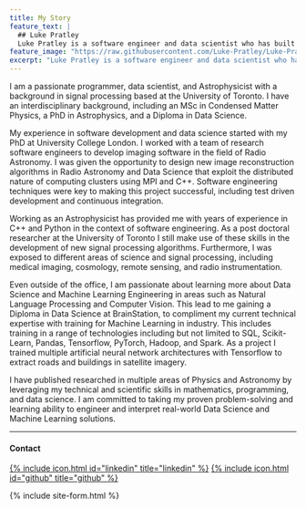 ```yaml
---
title: My Story
feature_text: |
  ## Luke Pratley
  Luke Pratley is a software engineer and data scientist who has built software for processing astronomical images.
feature_image: "https://raw.githubusercontent.com/Luke-Pratley/Luke-Pratley.github.io/main/assets/banner.jpg"
excerpt: "Luke Pratley is a software engineer and data scientist who has built software for processing astronomical images."
---
```




I am a passionate programmer, data scientist, and Astrophysicist with a background in signal processing based at the University of Toronto. I have an interdisciplinary background, including an MSc in Condensed Matter Physics, a PhD in Astrophysics, and a Diploma in Data Science. 

My experience in software development and data science started with my PhD at University College London. I worked with a team of research software engineers to develop imaging software in the field of Radio Astronomy. I was given the opportunity to design new image reconstruction algorithms in Radio Astronomy and Data Science that exploit the distributed nature of computing clusters using MPI and C++. Software engineering techniques were key to making this project successful, including test driven development and continuous integration. 

Working as an Astrophysicist has provided me with years of experience in C++ and Python in the context of software engineering. As a post doctoral researcher at the University of Toronto I still make use of these skills in the development of new signal processing algorithms. Furthermore, I was exposed to different areas of science and signal processing, including medical imaging, cosmology, remote sensing, and radio instrumentation.

Even outside of the office, I am passionate about learning more about Data Science and Machine Learning Engineering in areas such as Natural Language Processing and Computer Vision. This lead to me gaining a Diploma in Data Science at BrainStation, to compliment my current technical expertise with training for Machine Learning in industry. This includes training in a range of technologies including but not limited to SQL, Scikit-Learn, Pandas, Tensorflow, PyTorch, Hadoop, and Spark. As a project I trained multiple artificial neural network architectures with Tensorflow to extract roads and buildings in satellite imagery.

I have published researched in multiple areas of Physics and Astronomy by leveraging my technical and scientific skills in mathematics, programming, and data science. I am committed to taking my proven problem-solving and learning ability to engineer and interpret real-world Data Science and Machine Learning solutions.

---

#### Contact
[{% include icon.html id="linkedin" title="linkedin" %}](https://www.linkedin.com/in/luke-pratley)
[{% include icon.html id="github" title="github" %}](https://github.com/Luke-Pratley)


{% include site-form.html %}
